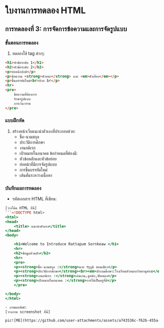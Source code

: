# ใบงานการทดลอง HTML
 
## การทดลองที่ 3: การจัดการข้อความและการจัดรูปแบบ
### ขั้นตอนการทดลอง
1. ทดลองใช้ tag ต่างๆ:
```html
<h1>หัวข้อระดับ 1</h1>
<h2>หัวข้อระดับ 2</h2>
<p>ย่อหน้าปกติ</p>
<p>ข้อความ <strong>ตัวหนา</strong> และ <em>ตัวเอียง</em></p>
<p>ขึ้นบรรทัดใหม่<br>ด้วย br</p>
<hr>
<pre>
    ข้อความที่ต้องการ
    รักษารูปแบบ
    การเว้นวรรค
</pre>
```

### แบบฝึกหัด
1. สร้างหน้าเว็บแนะนำตัวเองที่ประกอบด้วย:
   - ชื่อ-นามสกุล
   - ประวัติการศึกษา
   - งานอดิเรก
   - เป้าหมายในอนาคต
 ข้อกำหนดที่ต้องมี:
   - หัวข้อหลักและหัวข้อย่อย
   - ย่อหน้าที่มีการจัดรูปแบบ
   - การขึ้นบรรทัดใหม่
   - เส้นคั่นระหว่างเนื้อหา
### บันทึกผลการทดลอง
- รหัสเอกสาร HTML ที่เขียน:
```ME.html
[วางโค้ด HTML ที่นี่]
```<!DOCTYPE html>
<html>
<head>
    <title> แนะนำตัวเอง</title>
</head>
<body>

    <h1>Welcome to Introduce Rattapum Sornkeaw </h1>
    <hr>
    <h2>ข้อมูลส่วนตัว</h2>
    <hr>
    <pre>
    <p><strong>ชื่อ-นามสกุล :</strong>นาย รัฐภูมิ สอนเขียว</p>
    <p><strong>ประวัติการศึกษา</strong><br><em>ประถมศึกษา:โรงเรียนหัวหมากวิทยานุสรณ์</em><br><em>มัธยมศึกษา : โรงเรียนนวมินทราชินูทิศเตรียมอุดมศึกาาน้อมเกล้า</em><br>และกำลังศึกษาอยู่ที่ KMITL</p> 
    <p><strong>งานอดิเรก :</strong>เล่นเกม,ดูหนัง,ฟังเพลง</p>
    <p><strong>เป้าหมายในอนาคต :</strong>การได้เป็นครูที่ดี</p>
    </pre>

</body>
</html>

- ภาพผลลัพธ์:
[วางภาพ screenshot ที่นี่]

pic![ME](https://github.com/user-attachments/assets/a743536c-f62b-455a-ac8e-8f5f8cc046f1)

